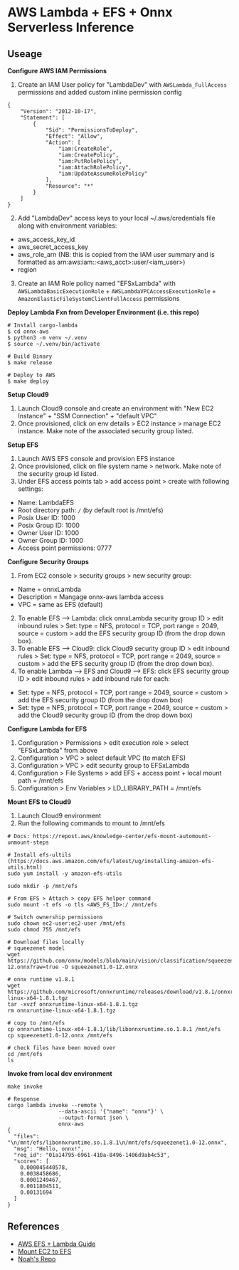 # AWS Lambda + EFS + Onnx Serverless Inference

## Useage

**Configure AWS IAM Permissions**

1. Create an IAM User policy for "LambdaDev" with `AWSLambda_FullAccess` permissions and added custom inline permission config
```
{
    "Version": "2012-10-17",
    "Statement": [
        {
            "Sid": "PermissionsToDeploy",
            "Effect": "Allow",
            "Action": [
                "iam:CreateRole",
                "iam:CreatePolicy",
                "iam:PutRolePolicy",
                "iam:AttachRolePolicy",
                "iam:UpdateAssumeRolePolicy"
            ],
            "Resource": "*"
        }
    ]
}
```
2. Add "LambdaDev" access keys to your local ~/.aws/credentials file along with environment variables: 
* aws_access_key_id
* aws_secret_access_key
* aws_role_arn (NB: this is copied from the IAM user summary and is formatted as arn:aws:iam::<aws_acct>:user/<iam_user>)
* region 

3. Create an IAM Role policy named "EFSxLambda" with `AWSLambdaBasicExecutionRole` + `AWSLambdaVPCAccessExecutionRole` + `AmazonElasticFileSystemClientFullAccess` permissions

**Deploy Lambda Fxn from Developer Environment (i.e. this repo)**

```
# Install cargo-lambda
$ cd onnx-aws
$ python3 -m venv ~/.venv
$ source ~/.venv/bin/activate

# Build Binary 
$ make release

# Deploy to AWS
$ make deploy
```

**Setup Cloud9**

1. Launch Cloud9 console and create an environment with "New EC2 Instance" + "SSM Connection" + "default VPC"
2. Once provisioned, click on env details > EC2 instance > manage EC2 instance. Make note of the associated security group listed.

**Setup EFS**

1. Launch AWS EFS console and provision EFS instance
2. Once provisioned, click on file system name > network. Make note of the security group id listed. 
3. Under EFS access points tab > add access point > create with following settings:
  * Name: LambdaEFS
  * Root directory path: `/` (by default root is /mnt/efs)
  * Posix User ID: 1000
  * Posix Group ID: 1000
  * Owner User ID: 1000
  * Owner Group ID: 1000
  * Access point permissions: 0777

**Configure Security Groups**

1. From EC2 console > security groups > new security group: 
  * Name = onnxLambda
  * Description = Mangage onnx-aws lambda access
  * VPC = same as EFS (default)
2. To enable EFS --> Lambda: click onnxLambda security group ID > edit inbound rules > Set: type = NFS, protocol = TCP, port range = 2049, source = custom > add the EFS security group ID (from the drop down box).
2. To enable EFS --> Cloud9: click Cloud9 security group ID > edit inbound rules > Set: type = NFS, protocol = TCP, port range = 2049, source = custom > add the EFS security group ID (from the drop down box).
3. To enable Lambda --> EFS and Cloud9 --> EFS: click EFS security group ID > edit inbound rules > add inbound rule for each:
  * Set: type = NFS, protocol = TCP, port range = 2049, source = custom > add the EFS security group ID (from the drop down box)
  * Set: type = NFS, protocol = TCP, port range = 2049, source = custom > add the Cloud9 security group ID (from the drop down box)

**Configure Lambda for EFS**

1. Configuration > Permissions > edit execution role > select "EFSxLambda" from above
2. Configuration > VPC > select default VPC (to match EFS)
3. Configuration > VPC > edit security group to EFSxLambda
4. Configuration > File Systems > add EFS + access point + local mount path = /mnt/efs
5. Configuration > Env Variables > LD_LIBRARY_PATH = /mnt/efs

**Mount EFS to Cloud9**

1. Launch Cloud9 environment
2. Run the following commands to mount to /mnt/efs

```
# Docs: https://repost.aws/knowledge-center/efs-mount-automount-unmount-steps

# Install efs-ultils (https://docs.aws.amazon.com/efs/latest/ug/installing-amazon-efs-utils.html)
sudo yum install -y amazon-efs-utils

sudo mkdir -p /mnt/efs

# From EFS > Attach > copy EFS helper command
sudo mount -t efs -o tls <AWS_FS_ID>:/ /mnt/efs

# Switch ownership permissions
sudo chown ec2-user:ec2-user /mnt/efs
sudo chmod 755 /mnt/efs

# Download files locally
# squeezenet model
wget https://github.com/onnx/models/blob/main/vision/classification/squeezenet/model/squeezenet1.0-12.onnx?raw=true -O squeezenet1.0-12.onnx

# onnx runtime v1.8.1
wget https://github.com/microsoft/onnxruntime/releases/download/v1.8.1/onnxruntime-linux-x64-1.8.1.tgz
tar -xvzf onnxruntime-linux-x64-1.8.1.tgz
rm onnxruntime-linux-x64-1.8.1.tgz

# copy to /mnt/efs
cp onnxruntime-linux-x64-1.8.1/lib/libonnxruntime.so.1.8.1 /mnt/efs 
cp squeezenet1.0-12.onnx /mnt/efs 

# check files have been moved over
cd /mnt/efs
ls
```

**Invoke from local dev environment**
```
make invoke

# Response
cargo lambda invoke --remote \
                --data-ascii '{"name": "onnx"}' \
                --output-format json \
                onnx-aws
{
  "files": "\n/mnt/efs/libonnxruntime.so.1.8.1\n/mnt/efs/squeezenet1.0-12.onnx",
  "msg": "Hello, onnx!",
  "req_id": "01a14795-6961-410a-8496-1406d9ab4c53",
  "scores": [
    0.000045440578,
    0.0038458686,
    0.0001249467,
    0.0011804511,
    0.00131694
  ]
}
```

## References
* [AWS EFS + Lambda Guide](https://aws.amazon.com/blogs/compute/using-amazon-efs-for-aws-lambda-in-your-serverless-applications/)
* [Mount EC2 to EFS](https://docs.aws.amazon.com/efs/latest/ug/mounting-fs-mount-helper-ec2-linux.html)
* [Noah's Repo](https://github.com/noahgift/rust-mlops-template/tree/main/onnx-efs-lambda)